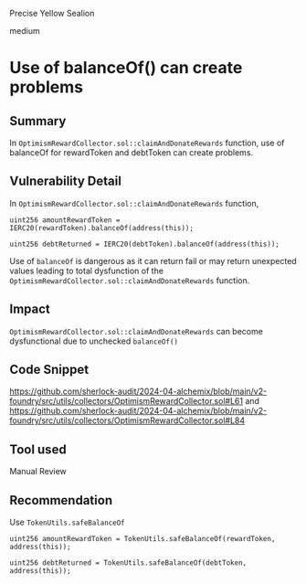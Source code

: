 Precise Yellow Sealion

medium

# Use of balanceOf() can create problems

## Summary
In `OptimismRewardCollector.sol::claimAndDonateRewards` function, use of balanceOf for rewardToken and debtToken can create problems.
## Vulnerability Detail
In `OptimismRewardCollector.sol::claimAndDonateRewards` function,
```solidity
uint256 amountRewardToken = IERC20(rewardToken).balanceOf(address(this));
```
```solidity
uint256 debtReturned = IERC20(debtToken).balanceOf(address(this));
```
Use of `balanceOf` is dangerous as it can return fail or may return unexpected values leading to total dysfunction of the `OptimismRewardCollector.sol::claimAndDonateRewards` function.
## Impact
`OptimismRewardCollector.sol::claimAndDonateRewards` can become dysfunctional due to unchecked `balanceOf()`
## Code Snippet
https://github.com/sherlock-audit/2024-04-alchemix/blob/main/v2-foundry/src/utils/collectors/OptimismRewardCollector.sol#L61
and 
https://github.com/sherlock-audit/2024-04-alchemix/blob/main/v2-foundry/src/utils/collectors/OptimismRewardCollector.sol#L84
## Tool used

Manual Review

## Recommendation
Use `TokenUtils.safeBalanceOf`
```solidity
uint256 amountRewardToken = TokenUtils.safeBalanceOf(rewardToken, address(this));
```
```solidity
uint256 debtReturned = TokenUtils.safeBalanceOf(debtToken, address(this));
```